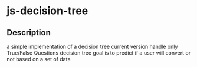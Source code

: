 # js-decision-tree

## Description
a simple implementation of a decision tree 
current version handle only True/False Questions
decision tree goal is to predict if a user will convert or not 
based on a set of data  
